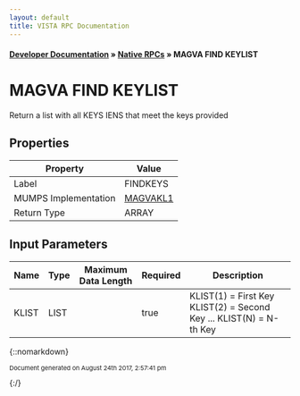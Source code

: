 ```yaml
---
layout: default
title: VISTA RPC Documentation
---
```


#### [Developer Documentation](../index) &#187; [Native RPCs](TableOfContents) &#187; MAGVA FIND KEYLIST<br/>
# MAGVA FIND KEYLIST

Return a list with all KEYS IENS that meet the keys provided

## Properties

Property | Value
--- | ---
Label | FINDKEYS
MUMPS Implementation | [MAGVAKL1](http://code.osehra.org/dox/Routine_MAGVAKL1_source.html)
Return Type | ARRAY


## Input Parameters

Name | Type | Maximum Data Length | Required | Description
--- | --- | --- | --- | ---
KLIST | LIST |  | true | KLIST(1) &#x3D; First Key KLIST(2) &#x3D; Second Key ... KLIST(N) &#x3D; N-th Key



{::nomarkdown} <br/><p style="font-size: 11px">Document generated on August 24th 2017, 2:57:41 pm</p>{:/}